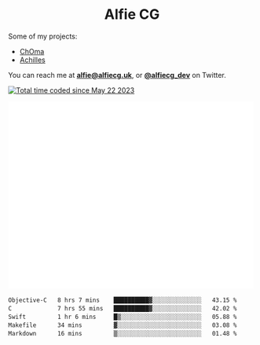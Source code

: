 <h1 align="center">Alfie CG</h1>

Some of my projects:
* [ChOma](https://github.com/opa334/ChOma)
* [Achilles](https://github.com/alfiecg24/Achilles)

You can reach me at **alfie@alfiecg.uk**, or **[@alfiecg_dev](https://twitter.com/alfiecg_dev)** on Twitter.

<a href="https://wakatime.com/@61592169-b9cf-4af8-b6fa-8ac7d4369b01"><img src="https://wakatime.com/badge/user/61592169-b9cf-4af8-b6fa-8ac7d4369b01.svg" alt="Total time coded since May 22 2023" /></a>


<img align="center" src="/github-metrics.svg" alt="Metrics" width="500">

 <!--[![GitHub Streak](https://streak-stats.demolab.com/?user=alfiecg24)](https://git.io/streak-stats)-->

<!--START_SECTION:waka-->

```txt
Objective-C   8 hrs 7 mins    ██████████▓░░░░░░░░░░░░░░   43.15 %
C             7 hrs 55 mins   ██████████▓░░░░░░░░░░░░░░   42.02 %
Swift         1 hr 6 mins     █▒░░░░░░░░░░░░░░░░░░░░░░░   05.88 %
Makefile      34 mins         ▓░░░░░░░░░░░░░░░░░░░░░░░░   03.08 %
Markdown      16 mins         ▒░░░░░░░░░░░░░░░░░░░░░░░░   01.48 %
```

<!--END_SECTION:waka-->
